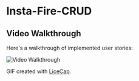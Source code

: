 # Insta-Fire-CRUD


## Video Walkthrough

Here's a walkthrough of implemented user stories:

<img src='https://media.giphy.com/media/r46td3copEWqy84kqF/giphy.gif' title='Video Walkthrough' width='' alt='Video Walkthrough' />

GIF created with [LiceCap](http://www.cockos.com/licecap/).
